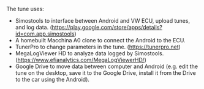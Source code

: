 The tune uses:

* Simostools to interface between Android and VW ECU, upload tunes, and log data. (https://play.google.com/store/apps/details?id=com.app.simostools)
* A homebuilt Macchina A0 clone to connect the Android to the ECU.
* TunerPro to change parameters in the tune. (https://tunerpro.net)
* MegaLogViewer HD to analyze data logged by Simostools. (https://www.efianalytics.com/MegaLogViewerHD/)
* Google Drive to move data between computer and Android (e.g. edit the tune on the desktop, save it to the Google Drive, install it from the Drive to the car using the Android).
